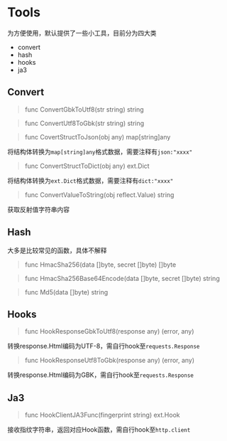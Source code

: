 # Tools

为方便使用，默认提供了一些小工具，目前分为四大类

- convert
- hash
- hooks
- ja3

## Convert

> func ConvertGbkToUtf8(str string) string

> func ConvertUtf8ToGbk(str string) string

> func CovertStructToJson(obj any) map[string]any

将结构体转换为`map[string]any`格式数据，需要注释有`json:"xxxx"`

> func ConvertStructToDict(obj any) ext.Dict

将结构体转换为`ext.Dict`格式数据，需要注释有`dict:"xxxx"`

> func ConvertValueToString(obj reflect.Value) string

获取反射值字符串内容

## Hash

大多是比较常见的函数，具体不解释

> func HmacSha256(data []byte, secret []byte) []byte

> func HmacSha256Base64Encode(data []byte, secret []byte) string

> func Md5(data []byte) string

## Hooks

> func HookResponseGbkToUtf8(response any) (error, any)

转换response.Html编码为UTF-8，需自行hook至`requests.Response`

> func HookResponseUtf8ToGbk(response any) (error, any)

转换response.Html编码为GBK，需自行hook至`requests.Response`

## Ja3

> func HookClientJA3Func(fingerprint string) ext.Hook

接收指纹字符串，返回对应Hook函数，需自行hook至`http.client`
